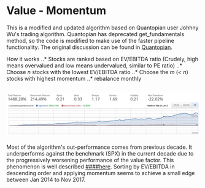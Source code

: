 Value - Momentum
=====
This is a modified and updated algorithm based on Quantopian user Johhny Wu's trading algorithm. Quantopian has deprecated get_fundamentals method, so the code is modified to make use of the faster pipeline functionality. The original discussion can be found in [Quantopian](https://www.quantopian.com/posts/ev-slash-ebitda-value-then-momentum?r=1&b=5a1bacbf17595f419d6e2bca#reply).

How it works
..* Stocks are ranked based on EV/EBITDA ratio (Crudely, high means overvalued and low means undervalued, similar to PE ratio)
..* Choose _n_ stocks with the lowest EV/EBITDA ratio
..* Choose the _m_ (_< n_) stocks with highest momentum 
..* rebalance monthly

![Backtest result](https://raw.githubusercontent.com/j24ohuw/Trading-Algos/master/EvEbitda%20Momentum/2003-02-03%20to%202015-05-21.PNG)
-----
Most of the algorithm's out-performance comes from previous decade. It underperforms against the benchmark (SPX) in the current decade due to the progressively worsening performance of the value factor. This phenomenon is well described [####here](https://www.msci.com/www/blog-posts/the-value-factor-marks-a-decade/0313945437). Sorting by EV/EBITDA in descending order and applying momentum seems to achieve a small edge between Jan 2014 to Nov 2017.
